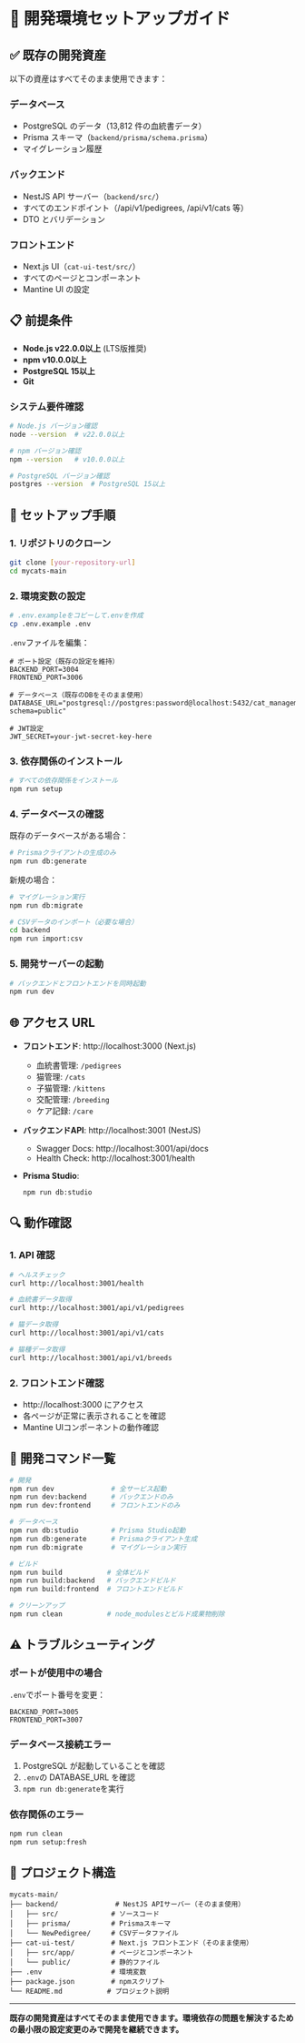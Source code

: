 # 🚀 開発環境セットアップガイド

## ✅ 既存の開発資産

以下の資産はすべてそのまま使用できます：

### データベース

- PostgreSQL のデータ（13,812 件の血統書データ）
- Prisma スキーマ（`backend/prisma/schema.prisma`）
- マイグレーション履歴

### バックエンド

- NestJS API サーバー（`backend/src/`）
- すべてのエンドポイント（/api/v1/pedigrees, /api/v1/cats 等）
- DTO とバリデーション

### フロントエンド

- Next.js UI（`cat-ui-test/src/`）
- すべてのページとコンポーネント
- Mantine UI の設定

## 📋 前提条件

- **Node.js v22.0.0以上** (LTS版推奨)
- **npm v10.0.0以上**
- **PostgreSQL 15以上**
- **Git**

### システム要件確認

```bash
# Node.js バージョン確認
node --version  # v22.0.0以上

# npm バージョン確認
npm --version   # v10.0.0以上

# PostgreSQL バージョン確認
postgres --version  # PostgreSQL 15以上
```

## 🔧 セットアップ手順

### 1. リポジトリのクローン

```bash
git clone [your-repository-url]
cd mycats-main
```

### 2. 環境変数の設定

```bash
# .env.exampleをコピーして.envを作成
cp .env.example .env
```

`.env`ファイルを編集：

```env
# ポート設定（既存の設定を維持）
BACKEND_PORT=3004
FRONTEND_PORT=3006

# データベース（既存のDBをそのまま使用）
DATABASE_URL="postgresql://postgres:password@localhost:5432/cat_management?schema=public"

# JWT設定
JWT_SECRET=your-jwt-secret-key-here
```

### 3. 依存関係のインストール

```bash
# すべての依存関係をインストール
npm run setup
```

### 4. データベースの確認

既存のデータベースがある場合：

```bash
# Prismaクライアントの生成のみ
npm run db:generate
```

新規の場合：

```bash
# マイグレーション実行
npm run db:migrate

# CSVデータのインポート（必要な場合）
cd backend
npm run import:csv
```

### 5. 開発サーバーの起動

```bash
# バックエンドとフロントエンドを同時起動
npm run dev
```

## 🌐 アクセス URL

- **フロントエンド**: http://localhost:3000 (Next.js)

  - 血統書管理: `/pedigrees`
  - 猫管理: `/cats`
  - 子猫管理: `/kittens`
  - 交配管理: `/breeding`
  - ケア記録: `/care`

- **バックエンドAPI**: http://localhost:3001 (NestJS)

  - Swagger Docs: http://localhost:3001/api/docs
  - Health Check: http://localhost:3001/health

- **Prisma Studio**:
  ```bash
  npm run db:studio
  ```

## 🔍 動作確認

### 1. API 確認

```bash
# ヘルスチェック
curl http://localhost:3001/health

# 血統書データ取得
curl http://localhost:3001/api/v1/pedigrees

# 猫データ取得
curl http://localhost:3001/api/v1/cats

# 猫種データ取得
curl http://localhost:3001/api/v1/breeds
```

### 2. フロントエンド確認

- http://localhost:3000 にアクセス
- 各ページが正常に表示されることを確認
- Mantine UIコンポーネントの動作確認

## 📝 開発コマンド一覧

```bash
# 開発
npm run dev              # 全サービス起動
npm run dev:backend      # バックエンドのみ
npm run dev:frontend     # フロントエンドのみ

# データベース
npm run db:studio        # Prisma Studio起動
npm run db:generate      # Prismaクライアント生成
npm run db:migrate       # マイグレーション実行

# ビルド
npm run build           # 全体ビルド
npm run build:backend   # バックエンドビルド
npm run build:frontend  # フロントエンドビルド

# クリーンアップ
npm run clean           # node_modulesとビルド成果物削除
```

## ⚠️ トラブルシューティング

### ポートが使用中の場合

`.env`でポート番号を変更：

```env
BACKEND_PORT=3005
FRONTEND_PORT=3007
```

### データベース接続エラー

1. PostgreSQL が起動していることを確認
2. `.env`の DATABASE_URL を確認
3. `npm run db:generate`を実行

### 依存関係のエラー

```bash
npm run clean
npm run setup:fresh
```

## 📂 プロジェクト構造

```
mycats-main/
├── backend/              # NestJS APIサーバー（そのまま使用）
│   ├── src/             # ソースコード
│   ├── prisma/          # Prismaスキーマ
│   └── NewPedigree/     # CSVデータファイル
├── cat-ui-test/         # Next.js フロントエンド（そのまま使用）
│   ├── src/app/         # ページとコンポーネント
│   └── public/          # 静的ファイル
├── .env                 # 環境変数
├── package.json         # npmスクリプト
└── README.md           # プロジェクト説明
```

---

**既存の開発資産はすべてそのまま使用できます。環境依存の問題を解決するための最小限の設定変更のみで開発を継続できます。**

